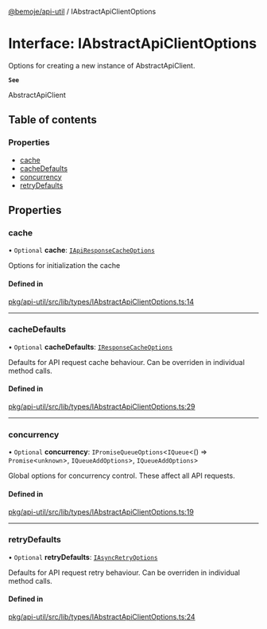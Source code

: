 [@bemoje/api-util](https://github.com/bemoje/tsmono/blob/main/docs/md/api-util/index.md) / IAbstractApiClientOptions

# Interface: IAbstractApiClientOptions

Options for creating a new instance of AbstractApiClient.

**`See`**

AbstractApiClient

## Table of contents

### Properties

- [cache](https://github.com/bemoje/tsmono/blob/main/docs/md/api-util/interfaces/IAbstractApiClientOptions.md#cache)
- [cacheDefaults](https://github.com/bemoje/tsmono/blob/main/docs/md/api-util/interfaces/IAbstractApiClientOptions.md#cachedefaults)
- [concurrency](https://github.com/bemoje/tsmono/blob/main/docs/md/api-util/interfaces/IAbstractApiClientOptions.md#concurrency)
- [retryDefaults](https://github.com/bemoje/tsmono/blob/main/docs/md/api-util/interfaces/IAbstractApiClientOptions.md#retrydefaults)

## Properties

### cache

• `Optional` **cache**: [`IApiResponseCacheOptions`](https://github.com/bemoje/tsmono/blob/main/docs/md/api-util/interfaces/IApiResponseCacheOptions.md)

Options for initialization the cache

#### Defined in

[pkg/api-util/src/lib/types/IAbstractApiClientOptions.ts:14](https://github.com/bemoje/tsmono/blob/87185a0/pkg/api-util/src/lib/types/IAbstractApiClientOptions.ts#L14)

___

### cacheDefaults

• `Optional` **cacheDefaults**: [`IResponseCacheOptions`](https://github.com/bemoje/tsmono/blob/main/docs/md/api-util/interfaces/IResponseCacheOptions.md)

Defaults for API request cache behaviour. Can be overriden in individual method calls.

#### Defined in

[pkg/api-util/src/lib/types/IAbstractApiClientOptions.ts:29](https://github.com/bemoje/tsmono/blob/87185a0/pkg/api-util/src/lib/types/IAbstractApiClientOptions.ts#L29)

___

### concurrency

• `Optional` **concurrency**: `IPromiseQueueOptions`<`IQueue`<() => `Promise`<`unknown`\>, `IQueueAddOptions`\>, `IQueueAddOptions`\>

Global options for concurrency control. These affect all API requests.

#### Defined in

[pkg/api-util/src/lib/types/IAbstractApiClientOptions.ts:19](https://github.com/bemoje/tsmono/blob/87185a0/pkg/api-util/src/lib/types/IAbstractApiClientOptions.ts#L19)

___

### retryDefaults

• `Optional` **retryDefaults**: [`IAsyncRetryOptions`](https://github.com/bemoje/tsmono/blob/main/docs/md/api-util/interfaces/IAsyncRetryOptions.md)

Defaults for API request retry behaviour. Can be overriden in individual method calls.

#### Defined in

[pkg/api-util/src/lib/types/IAbstractApiClientOptions.ts:24](https://github.com/bemoje/tsmono/blob/87185a0/pkg/api-util/src/lib/types/IAbstractApiClientOptions.ts#L24)
